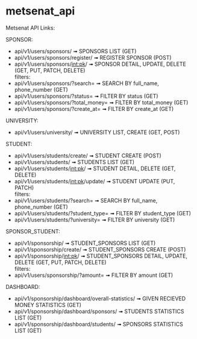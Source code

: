 # metsenat_api

Metsenat API Links:

SPONSOR:
* api/v1/users/sponsors/  ➟  SPONSORS LIST (GET)
* api/v1/users/sponsors/register/  ➟  REGISTER SPONSOR (POST)
* api/v1/users/sponsors/<int:pk>/  ➟  SPONSOR DETAIL, UPDATE, DELETE (GET, PUT, PATCH, DELETE)<br>
filters:
* api/v1/users/sponsors/?search=  ➟  SEARCH BY full_name, phone_number (GET)
* api/v1/users/sponsors/?status=  ➟  FILTER BY status (GET)
* api/v1/users/sponsors/?total_money=  ➟  FILTER BY total_money (GET)
* api/v1/users/sponsors/?create_at=  ➟  FILTER BY create_at (GET)


UNIVERSITY:
* api/v1/users/university/  ➟  UNIVERSITY LIST, CREATE (GET, POST)


STUDENT:
* api/v1/users/students/create/  ➟  STUDENT CREATE (POST)
* api/v1/users/students/  ➟  STUDENTS LIST (GET)
* api/v1/users/students/<int:pk>/  ➟  STUDENT DETAIL, DELETE (GET, DELETE)
* api/v1/users/students/<int:pk>/update/  ➟  STUDENT UPDATE (PUT, PATCH) <br>
filters:
* api/v1/users/students/?search=  ➟  SEARCH BY full_name, phone_number (GET)
* api/v1/users/students/?student_type=  ➟  FILTER BY student_type (GET)
* api/v1/users/students/?university=  ➟  FILTER BY university (GET)


SPONSOR_STUDENT:
* api/v1/sponsorship/  ➟  STUDENT_SPONSORS LIST (GET)
* api/v1/sponsorship/create/  ➟  STUDENT_SPONSORS CREATE (POST)
* api/v1/sponsorship/<int:pk>/  ➟  STUDENT_SPONSORS DETAIL, UPDATE, DELETE (GET, PUT, PATCH, DELETE) <br>
filters:
* api/v1/users/sponsorship/?amount=  ➟  FILTER BY amount (GET)


DASHBOARD:
* api/v1/sponsorship/dashboard/overall-statistics/  ➟  GIVEN RECIEVED MONEY STATISTICS (GET)
* api/v1/sponsorship/dashboard/sponsors/  ➟  STUDENTS STATISTICS LIST (GET)
* api/v1/sponsorship/dashboard/students/  ➟  SPONSORS STATISTICS LIST (GET)

